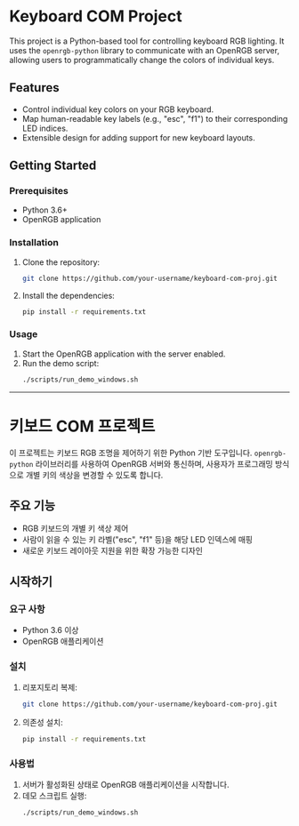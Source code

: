# Keyboard COM Project

This project is a Python-based tool for controlling keyboard RGB lighting. It uses the `openrgb-python` library to communicate with an OpenRGB server, allowing users to programmatically change the colors of individual keys.

## Features

*   Control individual key colors on your RGB keyboard.
*   Map human-readable key labels (e.g., "esc", "f1") to their corresponding LED indices.
*   Extensible design for adding support for new keyboard layouts.

## Getting Started

### Prerequisites

*   Python 3.6+
*   OpenRGB application

### Installation

1.  Clone the repository:
    ```bash
    git clone https://github.com/your-username/keyboard-com-proj.git
    ```
2.  Install the dependencies:
    ```bash
    pip install -r requirements.txt
    ```

### Usage

1.  Start the OpenRGB application with the server enabled.
2.  Run the demo script:
    ```bash
    ./scripts/run_demo_windows.sh
    ```

---

# 키보드 COM 프로젝트

이 프로젝트는 키보드 RGB 조명을 제어하기 위한 Python 기반 도구입니다. `openrgb-python` 라이브러리를 사용하여 OpenRGB 서버와 통신하며, 사용자가 프로그래밍 방식으로 개별 키의 색상을 변경할 수 있도록 합니다.

## 주요 기능

*   RGB 키보드의 개별 키 색상 제어
*   사람이 읽을 수 있는 키 라벨("esc", "f1" 등)을 해당 LED 인덱스에 매핑
*   새로운 키보드 레이아웃 지원을 위한 확장 가능한 디자인

## 시작하기

### 요구 사항

*   Python 3.6 이상
*   OpenRGB 애플리케이션

### 설치

1.  리포지토리 복제:
    ```bash
    git clone https://github.com/your-username/keyboard-com-proj.git
    ```
2.  의존성 설치:
    ```bash
    pip install -r requirements.txt
    ```

### 사용법

1.  서버가 활성화된 상태로 OpenRGB 애플리케이션을 시작합니다.
2.  데모 스크립트 실행:
    ```bash
    ./scripts/run_demo_windows.sh
    ```
